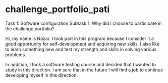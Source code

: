 # challenge_portfolio_pati
 Task 1: Software configuration Subtask 1: Why did I choose to participate in the challenge portfolio?

Hi, my name is Nazar. I took part in this program because I consider it a good opportunity for self-development and acquiring new skills. I also like to learn something new and test my strength and skills in solving various problems.

In addition, I took a software testing course and decided that I wanted to study in this direction. I am sure that in the future I will find a job to continue developing myself in this direction.
